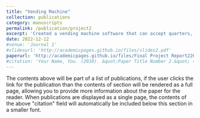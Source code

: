 ```yaml
---
title: "Vending Machine"
collection: publications
category: manuscripts
permalink: /publication/project2
excerpt: 'Created a vending machine software that can accept quarters, input from a 4x3 keypad and display information to a 4x16 LCD screen using a STM32F446RE Micro Controller.'
date: 2022-12-12
#venue: 'Journal 1'
#slidesurl: 'http://academicpages.github.io/files/slides2.pdf'
paperurl: 'http://academicpages.github.io/files/Final Project Report226.pdf'
#citation: 'Your Name, You. (2010). &quot;Paper Title Number 2.&quot; <i>Journal 1</i>. 1(2).'
---
```


The contents above will be part of a list of publications, if the user clicks the link for the publication than the contents of section will be rendered as a full page, allowing you to provide more information about the paper for the reader. When publications are displayed as a single page, the contents of the above "citation" field will automatically be included below this section in a smaller font.